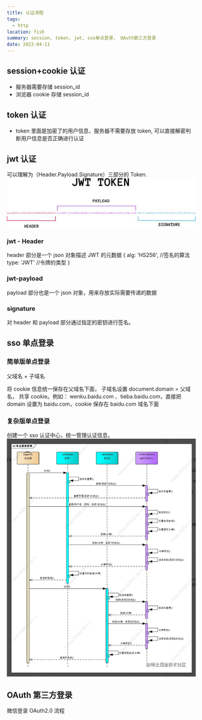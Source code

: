 ```yaml
---
title: 认证流程
tags:
  - http
location: fish
summary: session, token, jwt, sso单点登录， OAuth第三方登录
date: 2022-04-11
---
```


## session+cookie 认证

- 服务器需要存储 session_id
- 浏览器 cookie 存储 session_id

## token 认证

- token 里面是加密了的用户信息，服务器不需要存放 token, 可以直接解密判断用户信息是否正确进行认证

## jwt 认证

可以理解为（Header.Payload.Signature）三部分的 Token.  
![jwt](../imgs/jwt.jpg)

### jwt - Header

header 部分是一个 json 对象描述 JWT 的元数据
{
alg: 'HS256', //签名的算法
type: 'JWT' //令牌的类型
}

### jwt-payload

payload 部分也是一个 json 对象，用来存放实际需要传递的数据

### signature

对 header 和 payload 部分通过指定的密钥进行签名。

## sso 单点登录

### 简单版单点登录

父域名 + 子域名

将 cookie 信息统一保存在父域名下面， 子域名设置 document.domain = 父域名， 共享 cookie。例如： wenku.baidu.com 、tieba.baidu.com，直接把 domain 设置为 baidu.com，cookie 保存在 baidu.com 域名下面

### 复杂版单点登录

创建一个 sso 认证中心，统一管理认证信息。  
![sso](../imgs/sso.png)

## OAuth 第三方登录

微信登录 OAuth2.0 流程
